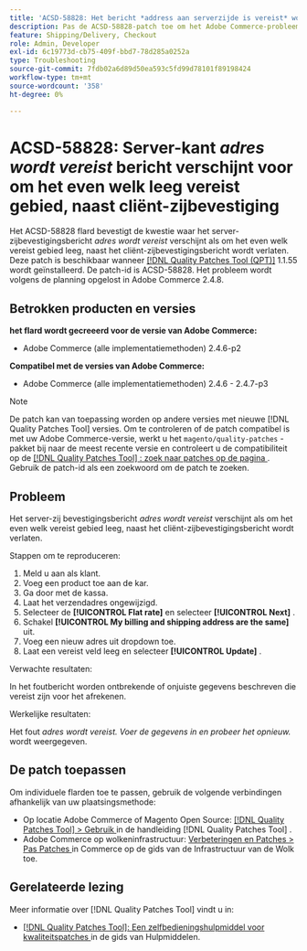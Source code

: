 ```yaml
---
title: 'ACSD-58828: Het bericht *address aan serverzijde is vereist* wordt weergegeven voor elk leeg vereist veld, naast validatie aan clientzijde'
description: Pas de ACSD-58828-patch toe om het Adobe Commerce-probleem op te lossen waarbij het servervalidatiebericht *address vereist* wordt weergegeven als een vereist veld leeg blijft, naast het validatiebericht aan de clientzijde.
feature: Shipping/Delivery, Checkout
role: Admin, Developer
exl-id: 6c19773d-cb75-409f-bbd7-78d285a0252a
type: Troubleshooting
source-git-commit: 7fdb02a6d89d50ea593c5fd99d78101f89198424
workflow-type: tm+mt
source-wordcount: '358'
ht-degree: 0%

---
```


# ACSD-58828: Server-kant *adres wordt vereist* bericht verschijnt voor om het even welk leeg vereist gebied, naast cliënt-zijbevestiging

Het ACSD-58828 flard bevestigt de kwestie waar het server-zijbevestigingsbericht *adres wordt vereist* verschijnt als om het even welk vereist gebied leeg, naast het cliënt-zijbevestigingsbericht wordt verlaten. Deze patch is beschikbaar wanneer [[!DNL Quality Patches Tool (QPT)]](/help/tools/quality-patches-tool/quality-patches-tool-to-self-serve-quality-patches.md) 1.1.55 wordt geïnstalleerd. De patch-id is ACSD-58828. Het probleem wordt volgens de planning opgelost in Adobe Commerce 2.4.8.

## Betrokken producten en versies

**het flard wordt gecreeerd voor de versie van Adobe Commerce:**
* Adobe Commerce (alle implementatiemethoden) 2.4.6-p2

**Compatibel met de versies van Adobe Commerce:**
* Adobe Commerce (alle implementatiemethoden) 2.4.6 - 2.4.7-p3

>[!NOTE]
>
>De patch kan van toepassing worden op andere versies met nieuwe [!DNL Quality Patches Tool] versies. Om te controleren of de patch compatibel is met uw Adobe Commerce-versie, werkt u het `magento/quality-patches` -pakket bij naar de meest recente versie en controleert u de compatibiliteit op de [[!DNL Quality Patches Tool] : zoek naar patches op de pagina ](https://experienceleague.adobe.com/tools/commerce-quality-patches/index.html?lang=nl-NL) . Gebruik de patch-id als een zoekwoord om de patch te zoeken.

## Probleem

Het server-zij bevestigingsbericht *adres wordt vereist* verschijnt als om het even welk vereist gebied leeg, naast het cliënt-zijbevestigingsbericht wordt verlaten.

Stappen om te reproduceren:

1. Meld u aan als klant.
1. Voeg een product toe aan de kar.
1. Ga door met de kassa.
1. Laat het verzendadres ongewijzigd.
1. Selecteer de **[!UICONTROL Flat rate]** en selecteer **[!UICONTROL Next]** .
1. Schakel **[!UICONTROL My billing and shipping address are the same]** uit.
1. Voeg een nieuw adres uit dropdown toe.
1. Laat een vereist veld leeg en selecteer **[!UICONTROL Update]** .

Verwachte resultaten:

In het foutbericht worden ontbrekende of onjuiste gegevens beschreven die vereist zijn voor het afrekenen.

Werkelijke resultaten:

Het fout *adres wordt vereist. Voer de gegevens in en probeer het opnieuw.* wordt weergegeven.

## De patch toepassen

Om individuele flarden toe te passen, gebruik de volgende verbindingen afhankelijk van uw plaatsingsmethode:

* Op locatie Adobe Commerce of Magento Open Source: [[!DNL Quality Patches Tool] > Gebruik ](/help/tools/quality-patches-tool/usage.md) in de handleiding [!DNL Quality Patches Tool] .
* Adobe Commerce op wolkeninfrastructuur: [ Verbeteringen en Patches > Pas Patches ](https://experienceleague.adobe.com/docs/commerce-cloud-service/user-guide/develop/upgrade/apply-patches.html?lang=nl-NL) in Commerce op de gids van de Infrastructuur van de Wolk toe.

## Gerelateerde lezing

Meer informatie over [!DNL Quality Patches Tool] vindt u in:

* [[!DNL Quality Patches Tool]: Een zelfbedieningshulpmiddel voor kwaliteitspatches ](/help/tools/quality-patches-tool/quality-patches-tool-to-self-serve-quality-patches.md) in de gids van Hulpmiddelen.
